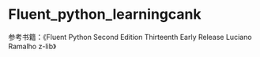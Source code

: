 # Fluent_python_learningcank

参考书籍：《Fluent Python Second Edition Thirteenth Early Release Luciano Ramalho z-lib》